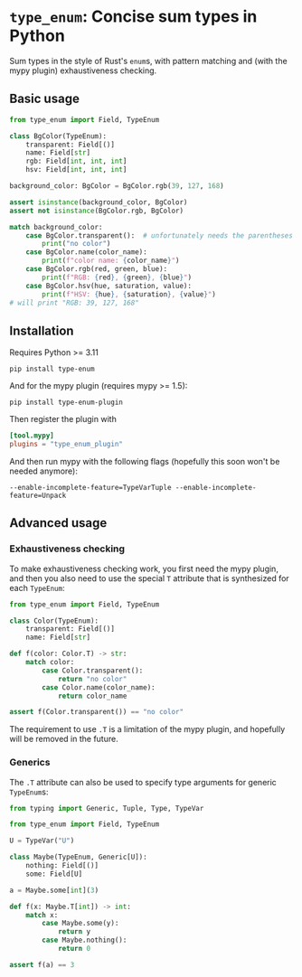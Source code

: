# `type_enum`: Concise sum types in Python
Sum types in the style of Rust's `enum`s, with pattern matching and (with the mypy plugin) exhaustiveness checking.

## Basic usage

```python
from type_enum import Field, TypeEnum

class BgColor(TypeEnum):
    transparent: Field[()]
    name: Field[str]
    rgb: Field[int, int, int]
    hsv: Field[int, int, int]

background_color: BgColor = BgColor.rgb(39, 127, 168)

assert isinstance(background_color, BgColor)
assert not isinstance(BgColor.rgb, BgColor)

match background_color:
    case BgColor.transparent():  # unfortunately needs the parentheses
        print("no color")
    case BgColor.name(color_name):
        print(f"color name: {color_name}")
    case BgColor.rgb(red, green, blue):
        print(f"RGB: {red}, {green}, {blue}")
    case BgColor.hsv(hue, saturation, value):
        print(f"HSV: {hue}, {saturation}, {value}")
# will print "RGB: 39, 127, 168"
```

## Installation

Requires Python >= 3.11

```
pip install type-enum
```

And for the mypy plugin (requires mypy >= 1.5):
```
pip install type-enum-plugin
```

Then register the plugin with
```toml
[tool.mypy]
plugins = "type_enum_plugin"
```

And then run mypy with the following flags (hopefully this soon won't be needed anymore):
```
--enable-incomplete-feature=TypeVarTuple --enable-incomplete-feature=Unpack
```

## Advanced usage
### Exhaustiveness checking
To make exhaustiveness checking work, you first need the mypy plugin, and then you also need to use the special `T` attribute that is synthesized for each `TypeEnum`:

```python
from type_enum import Field, TypeEnum

class Color(TypeEnum):
    transparent: Field[()]
    name: Field[str]

def f(color: Color.T) -> str:
    match color:
        case Color.transparent():
            return "no color"
        case Color.name(color_name):
            return color_name

assert f(Color.transparent()) == "no color"
```

The requirement to use `.T` is a limitation of the mypy plugin, and hopefully will be removed in the future.

### Generics

The `.T` attribute can also be used to specify type arguments for generic `TypeEnum`s:

```python
from typing import Generic, Tuple, Type, TypeVar

from type_enum import Field, TypeEnum

U = TypeVar("U")

class Maybe(TypeEnum, Generic[U]):
    nothing: Field[()]
    some: Field[U]

a = Maybe.some[int](3)

def f(x: Maybe.T[int]) -> int:
    match x:
        case Maybe.some(y):
            return y
        case Maybe.nothing():
            return 0

assert f(a) == 3
```
